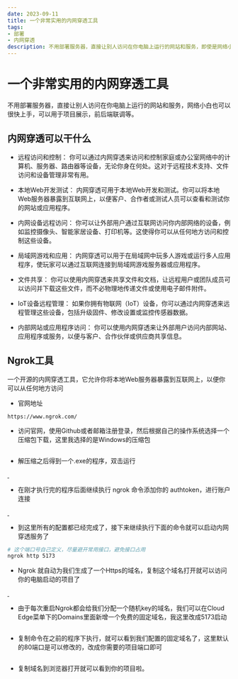 ```yaml
---
date: 2023-09-11
title: 一个非常实用的内网穿透工具
tags:
- 部署
- 内网穿透
description: 不用部署服务器，直接让别人访问在你电脑上运行的网站和服务，即使是网络小白也能快上手，可以用于项目展示，前后端联调等。
---
```


# 一个非常实用的内网穿透工具

不用部署服务器，直接让别人访问在你电脑上运行的网站和服务，网络小白也可以很快上手，可以用于项目展示，前后端联调等。

## 内网穿透可以干什么

* 远程访问和控制：
你可以通过内网穿透来访问和控制家庭或办公室网络中的计算机、服务器、路由器等设备，无论你身在何处。这对于远程技术支持、文件访问和设备管理非常有用。

* 本地Web开发测试：
内网穿透可用于本地Web开发和测试。你可以将本地Web服务器暴露到互联网上，以便客户、合作者或测试人员可以查看和测试你的网站或应用程序。

* 内网设备远程访问：
你可以让外部用户通过互联网访问你内部网络的设备，例如监控摄像头、智能家居设备、打印机等。这使得你可以从任何地方访问和控制这些设备。

* 局域网游戏和应用：
内网穿透可以用于在局域网中玩多人游戏或运行多人应用程序，使玩家可以通过互联网连接到局域网游戏服务器或应用程序。

* 文件共享：
你可以使用内网穿透来共享文件和文档，让远程用户或团队成员可以访问并下载这些文件，而不必物理地传递文件或使用电子邮件附件。

* IoT设备远程管理：
如果你拥有物联网（IoT）设备，你可以通过内网穿透来远程管理这些设备，包括升级固件、修改设置或监控传感器数据。

* 内部网站或应用程序访问：
你可以使用内网穿透来让外部用户访问内部网站、应用程序或服务，以便与客户、合作伙伴或供应商共享信息。

## Ngrok工具

一个开源的内网穿透工具，它允许你将本地Web服务器暴露到互联网上，以便你可以从任何地方访问

* 官网地址

```
https://www.ngrok.com/
```

* 访问官网，使用Github或者邮箱注册登录，然后根据自己的操作系统选择一个压缩包下载，这里我选择的是Windows的压缩包

<a data-fancybox="gallery" href="https://ice.frostsky.com/2023/09/12/73764732ec057156c33e968ba5f3de3f.png" data-caption="ngrok下载">
<img v-lazy="'https://ice.frostsky.com/2023/09/12/73764732ec057156c33e968ba5f3de3f.png'"/>
</a>

* 解压缩之后得到一个.exe的程序，双击运行

<a data-fancybox="gallery" href="https://ice.frostsky.com/2023/09/12/a6f7c85a79975c2a7fb98af8910f509d.png" data-caption="ngrok.exe">
<img v-lazy="'https://ice.frostsky.com/2023/09/12/a6f7c85a79975c2a7fb98af8910f509d.png'"/>
</a>

<a data-fancybox="gallery" href="https://ice.frostsky.com/2023/09/12/fa3d052289127b7937d18643fb2c7a8b.png" data-caption="ngrok.exe">
<img v-lazy="'https://ice.frostsky.com/2023/09/12/fa3d052289127b7937d18643fb2c7a8b.png'"/>
</a>

* 在刚才执行完的程序后面继续执行 ngrok 命令添加你的 authtoken，进行账户连接

<a data-fancybox="gallery" href="https://ice.frostsky.com/2023/09/12/bc79ba7dd7fc43d4cb74f1b2745c3bba.png" data-caption="ngrok.exe">
<img v-lazy="'https://ice.frostsky.com/2023/09/12/bc79ba7dd7fc43d4cb74f1b2745c3bba.png'"/>
</a>

<a data-fancybox="gallery" href="https://ice.frostsky.com/2023/09/12/c0460ca18cbdbe266e2940f4f65ff895.png" data-caption="ngrok.exe">
<img v-lazy="'https://ice.frostsky.com/2023/09/12/c0460ca18cbdbe266e2940f4f65ff895.png'"/>
</a>

* 到这里所有的配置都已经完成了，接下来继续执行下面的命令就可以启动内网穿透服务了

```bash
# 这个端口号自己定义，尽量避开常用接口，避免接口占用
ngrok http 5173
```

* Ngrok 就自动为我们生成了一个Https的域名，复制这个域名打开就可以访问你的电脑启动的项目了

<a data-fancybox="gallery" href="https://ice.frostsky.com/2023/09/12/01e3ee05b75fb081d661a0b68de3f487.png" data-caption="ngrok">
<img v-lazy="'https://ice.frostsky.com/2023/09/12/01e3ee05b75fb081d661a0b68de3f487.png'"/>
</a>

<a data-fancybox="gallery" href="https://ice.frostsky.com/2023/09/12/0c9617f6f3e25efc7c4f76931a6af0b9.png" data-caption="ngrok启动">
<img v-lazy="'https://ice.frostsky.com/2023/09/12/0c9617f6f3e25efc7c4f76931a6af0b9.png'"/>
</a>

* 由于每次重启Ngrok都会给我们分配一个随机key的域名，我们可以在Cloud Edge菜单下的Domains里面新增一个免费的固定域名，我这里改成5173启动

<a data-fancybox="gallery" href="https://ice.frostsky.com/2023/09/12/498b596468272411919f83cf143de9cb.png" data-caption="ngrok固定域名">
<img v-lazy="'https://ice.frostsky.com/2023/09/12/498b596468272411919f83cf143de9cb.png'"/>
</a>

* 复制命令在之前的程序下执行，就可以看到我们配置的固定域名了，这里默认的80端口是可以修改的，改成你需要的项目端口即可

<a data-fancybox="gallery" href="https://ice.frostsky.com/2023/09/12/7d2f8eb9e48da009d259f324ea192e90.png" data-caption="ngrok固定域名">
<img v-lazy="'https://ice.frostsky.com/2023/09/12/7d2f8eb9e48da009d259f324ea192e90.png'"/>
</a>

* 复制域名到浏览器打开就可以看到你的项目啦。

<a data-fancybox="gallery" href="https://ice.frostsky.com/2023/09/12/d134f8116e2df2b450abcd17e1fb428d.png" data-caption="ngrok固定域名页面">
<img v-lazy="'https://ice.frostsky.com/2023/09/12/d134f8116e2df2b450abcd17e1fb428d.png'"/>
</a>

<Fancybox />
<Comment />